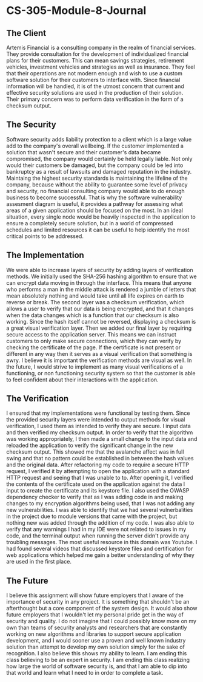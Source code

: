 # CS-305-Module-8-Journal

## The Client
Artemis Financial is a consulting company in the realm of financial services. They provide consultation for the development of individualized financial plans for their customers. This can mean savings strategies, retirement vehicles, investment vehicles and strategies as well as insurance. They feel that their operations are not modern enough and wish to use a custom software solution for  their customers to interface with. Since financial information will be handled, it is of the utmost concern that current and effective security solutions are used in the production of their solution. Their primary concern was to perform data verification in the form of a checksum output. 

## The Security
Software security adds liability protection to a client which is a large value add to the company's overall wellbeing. If the customer implemented a solution that wasn't secure and their customer's data became compromised, the company would certainly be held legally liable. Not only would their customers be damaged, but the company could be led into bankruptcy as a result of lawsuits and damaged reputation in the industry. Maintaing the highest security standards is maintaining the lifeline of the company, because without the ability to guarantee some level of privacy and security, no financial consulting company would able to do enough business to become successful. That is why the software vulnerability assesment diagram is useful, it provides a pathway for assessing what areas of a given application should be focused on the most. In an ideal situation, every single node would be heavily inspected in the application to ensure a completely secure solution, but in a world of compressed schedules and limited resources it can be useful to help identify the most critical points to be addressed.

## The Implementation 
We were able to increase layers of security by adding layers of verification methods. We initially used the SHA-256 hashing algorithm to ensure that we can encrypt data moving in through the interface. This means that anyone who performs a man in the middle attack is rendered a jumble of letters that mean absolutely nothing and would take until all life expires on earth to reverse or break. The second layer was a checksum verification, which allows a user to verify that our data is being encrypted, and that it changes when the data changes which is a function that our checksum is also working. Since the hash itself cannot be reversed, displaying a checksum is a great visual verification layer. Then we added our final layer by requiring secure access to the application server. This means we can instruct customers to only make secure connections, which they can verify by checking the certificate of the page. If the certificate is not present or different in any way then it serves as a visual verification that something is awry. I believe it is important the verification methods are visual as well. In the future, I would strive to implement as many visual verifications of a functioning, or non functioning security system so that the customer is able to feel confident about their interactions with the application. 

## The Verification
I ensured that my implementations were functional by testing them. Since the provided security layers were intended to output methods for visual verification, I used them as intended to verify they are secure. I input data and then verified my checksum output. In order to verify that the algorithm was working appropriately, I then made a small change to the input data and reloaded the application to verify the significant change in the new checksum output. This showed me that the avalanche affect was in full swing and that no pattern could be established in between the hash values and the original data. After refactoring my code to require a secure HTTP request, I verified it by attempting to open the application with a standard HTTP request and seeing that I was unable to to. After opening it, I verified the contents of the certificate used on the application against the data I input to create the certificate and its keystore file. I also used the OWASP dependency checker to verify that as I was adding code in and making changes to my encryption algorithms being used, that I was not adding any new vulnerabilities. I was able to identify that we had several vulnerbalities in the project due to module versions that came with the project, but nothing new was added through the addition of my code. I was also able to verify that any warnings I had in my IDE were not related to issues in my code, and the terminal output when running the server didn't provide any troubling messages. The most useful resource in this domain was Youtube. I had found several videos that discussed keystore files and certification for web applications which helped me gain a better understanding of why they are used in the first place. 

## The Future
I believe this assignment will show future employers that I aware of the importance of security in any project. It is something that shouldn't be an afterthought but a core component of the system design. It would also show future employers that I wouldn't let my personal pride get in the way of security and quality. I do not imagine that I could possibly know more on my own than teams of security analysts and researchers that are constantly working on new algorithms and libraries to support secure application development, and I would sooner use a proven and well known industry solution than attempt to develop my own solution simply for the sake of recognition. I also believe this shows my ability to learn. I am ending this class believing to be an expert in security. I am ending this class realizing how large the world of software security is, and that I am able to dip into that world and learn what I need to in order to complete a task. 

